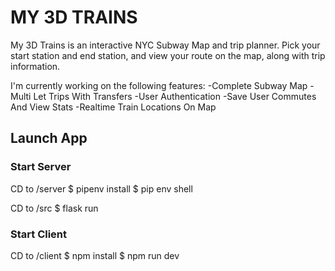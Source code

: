 # MY 3D TRAINS
My 3D Trains is an interactive NYC Subway Map and trip planner. Pick your start station and end station, and view your route on the map, along with trip information. 

I'm currently working on the following features:
    -Complete Subway Map
    -Multi Let Trips With Transfers
    -User Authentication 
    -Save User Commutes And View Stats
    -Realtime Train Locations On Map

## Launch App

### Start Server
CD to /server
$ pipenv install
$ pip env shell

CD to /src
$ flask run

### Start Client
CD to /client
$ npm install
$ npm run dev

